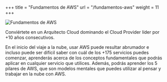 +++
title = "Fundamentos de AWS"
url = "/fundamentos-aws"
weight = 11
+++

![Fundamentos de AWS](../images/fundamentosaws.jpg)

Conviértete en un Arquitecto Cloud dominando el Cloud Provider líder por +10 años consecutivos.

<!--more-->

En el inicio del viaje a la nube, usar AWS puede resultar abrumador e incluso puede ser difícil saber con cuál de los +175 servicios puedes comenzar, aprenderás acerca de los conceptos fundamentales que podrás aplicar en cualquier servicio que utilices. Además, podrás aprender los 5 pilares de AWS, que son modelos mentales que puedes utilizar al pensar y trabajar en la nube con AWS.

